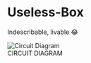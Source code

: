 # Useless-Box
Indescribable, livable 😂 

![Circuit Diagram](https://user-images.githubusercontent.com/75435070/166317151-a6669318-9b3c-47f9-8dd4-8a48045d35bf.png)         
CIRCUIT DIAGRAM
